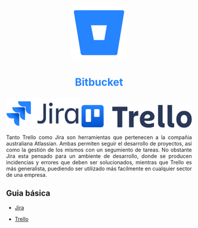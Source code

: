 <div align="center">

 <img src="../CI_CD/img/Bitbucket_logo.webp" width="30%"> 

# <p style="color:#2684FF"> Bitbucket </p>

</div>

<img src="../que_ofrece/img/jira_logo.png" width="200px">

<img src="../que_ofrece/img/trello_logo.png" width="300px">

<br>
<div align="justify">

Tanto Trello como Jira son herramientas que pertenecen a la compañia australiana Atlassian. Ambas permiten seguir el desarrollo de proyectos, así como la gestión de los mismos con un segumiento de tareas. No obstante Jira esta pensado para un ambiente de desarrollo, donde se producen incidencias y errores que deben ser solucionados, mientras que Trello es más generalista, puediendo ser utilizado más facilmente en cualquier sector de una empresa.

## Guia básica

- <a href="Jira/README.md">Jira</a>

- <a href="Trello/README.md">Trello</a>

</div>





